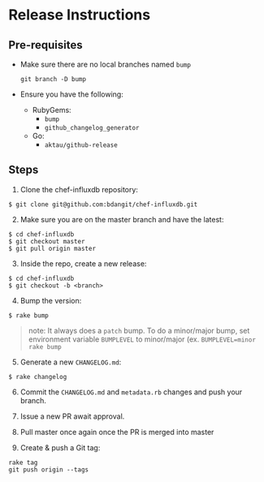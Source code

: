 # Release Instructions

## Pre-requisites
- Make sure there are no local branches named `bump`

  ```
  git branch -D bump
  ```

- Ensure you have the following:
  - RubyGems:
    - `bump`
    - `github_changelog_generator`
  - Go:
    - `aktau/github-release`

## Steps

1. Clone the chef-influxdb repository:
  ```
  $ git clone git@github.com:bdangit/chef-influxdb.git
  ```

2. Make sure you are on the master branch and have the latest:
  ```
  $ cd chef-influxdb
  $ git checkout master
  $ git pull origin master
  ```

3. Inside the repo, create a new release:
  ```
  $ cd chef-influxdb
  $ git checkout -b <branch>
  ```

4. Bump the version:
  ```
  $ rake bump
  ```
  > note: It always does a `patch` bump. To do a minor/major bump, set environment variable
  > `BUMPLEVEL` to minor/major (ex. `BUMPLEVEL=minor rake bump`

5. Generate a new `CHANGELOG.md`:

  ```
  $ rake changelog
  ```

6. Commit the `CHANGELOG.md` and `metadata.rb` changes and push your branch.

7. Issue a new PR await approval.

8. Pull master once again once the PR is merged into master

9. Create & push a Git tag:
  ```
  rake tag
  git push origin --tags
  ```
